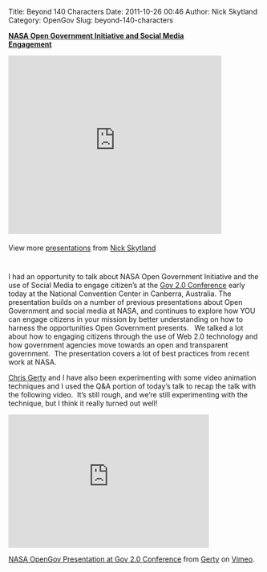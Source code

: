 Title: Beyond 140 Characters
Date: 2011-10-26 00:46
Author: Nick Skytland
Category: OpenGov
Slug: beyond-140-characters

<div id="__ss_9879483" style="width:425px">

**[NASA Open Government Initiative and Social Media Engagement][]**
<iframe src="http://www.slideshare.net/slideshow/embed_code/9879483" width="425" height="355" frameborder="0" marginwidth="0" marginheight="0" scrolling="no"></iframe>
<div style="padding:5px 0 12px">

View more [presentations][] from [Nick Skytland][]

</div>

</div>

I had an opportunity to talk about NASA Open Government Initiative and
the use of Social Media to engage citizen’s at the [Gov 2.0
Conference][] early today at the National Convention Center in Canberra,
Australia. The presentation builds on a number of previous presentations
about Open Government and social media at NASA, and continues to explore
how YOU can engage citizens in your mission by better understanding on
how to harness the opportunities Open Government presents.   We talked a
lot about how to engaging citizens through the use of Web 2.0 technology
and how government agencies move towards an open and transparent
government.  The presentation covers a lot of best practices from recent
work at NASA.

[Chris Gerty][] and I have also been experimenting with some video
animation techniques and I used the Q&A portion of today’s talk to recap
the talk with the following video.  It’s still rough, and we’re still
experimenting with the technique, but I think it really turned out well!

<iframe src="http://player.vimeo.com/video/31092066?title=0&amp;byline=0&amp;portrait=0" width="400" height="265" frameborder="0" webkitallowfullscreen allowfullscreen></iframe>

[NASA OpenGov Presentation at Gov 2.0 Conference][] from [Gerty][] on
[Vimeo][].

  [NASA Open Government Initiative and Social Media Engagement]: http://www.slideshare.net/skytland/nasa-open-government-initiative-and-social-media-engagement
    "NASA Open Government Initiative and Social Media Engagement"
  [presentations]: http://www.slideshare.net/
  [Nick Skytland]: http://www.slideshare.net/skytland
  [Gov 2.0 Conference]: http://www.gov2.com.au/
  [Chris Gerty]: http://open.nasa.gov/blog/author/cgerty/
  [NASA OpenGov Presentation at Gov 2.0 Conference]: http://vimeo.com/31092066
  [Gerty]: http://vimeo.com/user889513
  [Vimeo]: http://vimeo.com

